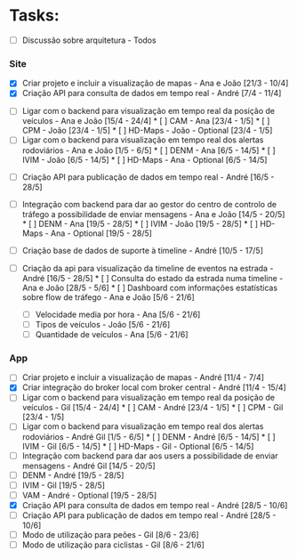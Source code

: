 # Tasks:

* [ ]  Discussão sobre arquitetura - Todos

### Site
- [x]  Criar projeto e incluir a visualização de mapas - Ana e João \[21/3 - 10/4\]
- [x]  Criação API para consulta de dados em tempo real - André \[7/4 - 11/4\]
  * [ ]  Ligar com o backend para visualização em tempo real da posição de veículos - Ana e João \[15/4 - 24/4\]
    * [ ]  CAM - Ana \[23/4 - 1/5\]
    * [ ]  CPM - João \[23/4 - 1/5\]
    * [ ]  HD-Maps - João - Optional \[23/4 - 1/5\]
  * [ ]  Ligar com o backend para visualização em tempo real dos alertas rodoviários - Ana e João \[1/5 - 6/5\]
    * [ ]  DENM - Ana \[6/5 - 14/5\]
    * [ ]  IVIM - João \[6/5 - 14/5\]
    * [ ]  HD-Maps - Ana - Optional \[6/5 - 14/5\]
- [ ]  Criação API para publicação de dados em tempo real - André \[16/5 - 28/5\]
  * [ ]  Integração com backend para dar ao gestor do centro de controlo de tráfego a possibilidade de enviar mensagens - Ana e João \[14/5 - 20/5\]
    * [ ]  DENM - Ana \[19/5 - 28/5\]
    * [ ]  IVIM - João \[19/5 - 28/5\]
    * [ ]  HD-Maps - Ana - Optional \[19/5 - 28/5\]

* [ ]  Criação base de dados de suporte à timeline - André \[10/5 - 17/5\]
  * [ ]  Criação da api para visualização da timeline de eventos na estrada - André \[16/5 - 28/5\]
    * [ ]  Consulta do estado da estrada numa timeline - Ana e João \[28/5 - 5/6\]
    * [ ]  Dashboard com informações estatísticas sobre flow de tráfego - Ana e João \[5/6 - 21/6\]
      * [ ]  Velocidade media por hora - Ana \[5/6 - 21/6\]
      * [ ]  Tipos de veículos - João \[5/6 - 21/6\]
      * [ ]  Quantidade de veículos - Ana \[5/6 - 21/6\]

### App
* [ ]  Criar projeto e incluir a visualização de mapas - André \[11/4 - 7/4\]
* [x]  Criar integração do broker local com broker central - André \[11/4 - 15/4\]
  * [ ]  Ligar com o backend para visualização em tempo real da posição de veículos - Gil \[15/4 - 24/4\]
    * [ ]  CAM - André \[23/4 - 1/5\]
    * [ ]  CPM - Gil \[23/4 - 1/5\]
  * [ ]  Ligar com o backend para visualização em tempo real dos alertas rodoviários - André Gil \[1/5 - 6/5\]
    * [ ]  DENM - André \[6/5 - 14/5\]
    * [ ]  IVIM - Gil \[6/5 - 14/5\]
    * [ ]  HD-Maps - Gil - Optional \[6/5 - 14/5\]
* [ ]  Integração com backend para dar aos users a possibilidade de enviar mensagens - André Gil \[14/5 - 20/5\]
  * [ ]  DENM - André \[19/5 - 28/5\]
  * [ ]  IVIM - Gil \[19/5 - 28/5\]
  * [ ]  VAM - André - Optional \[19/5 - 28/5\]
* [x]  Criação API para consulta de dados em tempo real - André \[28/5 - 10/6\]
* [ ]  Criação API para publicação de dados em tempo real - André \[28/5 - 10/6\]
  * [ ]  Modo de utilização para peões - Gil \[8/6 - 23/6\]
  * [ ]  Modo de utilização para ciclistas - Gil \[8/6 - 21/6\]
